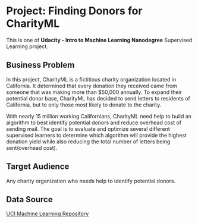 # Project: Finding Donors for CharityML

This is one of **Udacity - Intro to Machine Learning Nanodegree** Supervised Learning project.

## Business Problem

In this project, CharityML is a fictitious charity organization located in California. It determined that every donation they received came from someone that was making more than $50,000 annually. To expand their potential donor base, CharityML has decided to send letters to residents of California, but to only those most likely to donate to the charity.

With nearly 15 million working Californians, CharityML need help to build an algorithm to best identify potential donors and reduce overhead cost of sending mail. The goal is to evaluate and optimize several different supervised learners to determine which algorithm will provide the highest donation yield while also reducing the total number of letters being sent(overhead cost).

## Target Audience

Any charity organization who needs help to identify potential donors.

## Data Source

[UCI Machine Learning Repository](https://archive.ics.uci.edu/ml/datasets/Census+Income)
